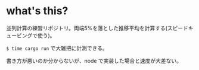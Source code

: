 # what's this?

並列計算の練習リポジトリ。両端5%を落とした推移平均を計算する(スピードキュービングで使う)。

`$ time cargo run` で大雑把に計測できる。

書き方が悪いのか分からないが、node で実装した場合と速度が大差ない。
